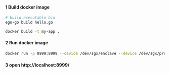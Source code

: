 #### 1 Build docker image
```bash
# build executable bin
ego-go build hello.go

docker build -t my-app .
```

#### 2 Run docker image
```bash
docker run -p 8999:8999 --device /dev/sgx/enclave --device /dev/sgx/provision my-app
```

#### 3 open http://localhost:8999/